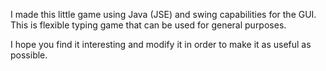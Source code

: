 I made this little game using Java (JSE) and swing capabilities for the GUI.  This is flexible typing game that can be used for general purposes.

I hope you find it interesting and modify it in order to make it as useful as possible.
